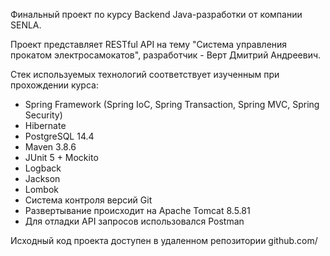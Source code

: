 Финальный проект по курсу Backend Java-разработки от компании SENLA.

Проект представляет RESTful API на тему "Система управления прокатом электросамокатов", 
разработчик - Верт Дмитрий Андреевич.

Стек используемых технологий соответствует изученным при прохождении курса:
- Spring Framework (Spring IoC, Spring Transaction, Spring MVC, Spring Security)
- Hibernate
- PostgreSQL 14.4
- Maven 3.8.6
- JUnit 5 + Mockito
- Logback
- Jackson
- Lombok
- Система контроля версий Git
- Развертывание происходит на Apache Tomcat 8.5.81
- Для отладки API запросов использовался Postman

Исходный код проекта доступен в удаленном репозитории github.com/

